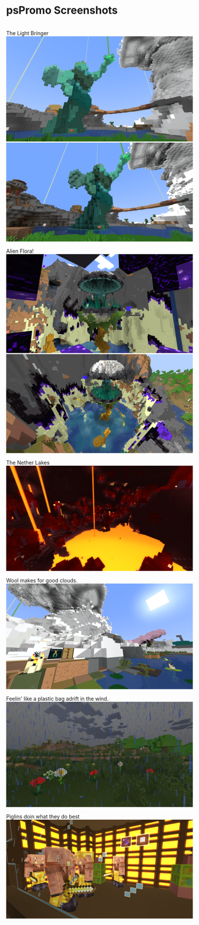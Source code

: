 # psPromo Screenshots

<br/>
The Light Bringer
<img src="LightBringer_2024-01-08.png" alt="The Light Bringer" style="margin-left:auto;margin-right:auto;">
<br/><img src="LightBringer_compare_2024-01-08.png" alt="The Light Bringer Compared" style="margin-left:auto;margin-right:auto;">

Alien Flora!
<img src="AlienFlora_2024-01-08.png" alt="Alien Flora" style="margin-left:auto;margin-right:auto;">
<br/><img src="AlienFlora_highAngle_2024-01-08.png" alt="Alien Flora High Angle" style="margin-left:auto;margin-right:auto;">

The Nether Lakes
<img src="NetherLavaLake_2024-01-10.png" alt="Nether Lakes" style="margin-left:auto;margin-right:auto;">

Wool makes for good clouds.
<img src="CloudPillar_2024-01-08.png" alt="Cloud Pillar" style="margin-left:auto;margin-right:auto;">

Feelin' like a plastic bag adrift in the wind.
<img src="FlowersInRain_2024-01-09.png" alt="Flowers In Rain" style="margin-left:auto;margin-right:auto;">

Piglins doin what they do best
<img src="PiglinTradingFarm_2024-01-08.png" alt="Piglins Tradin" style="margin-left:auto;margin-right:auto;">


